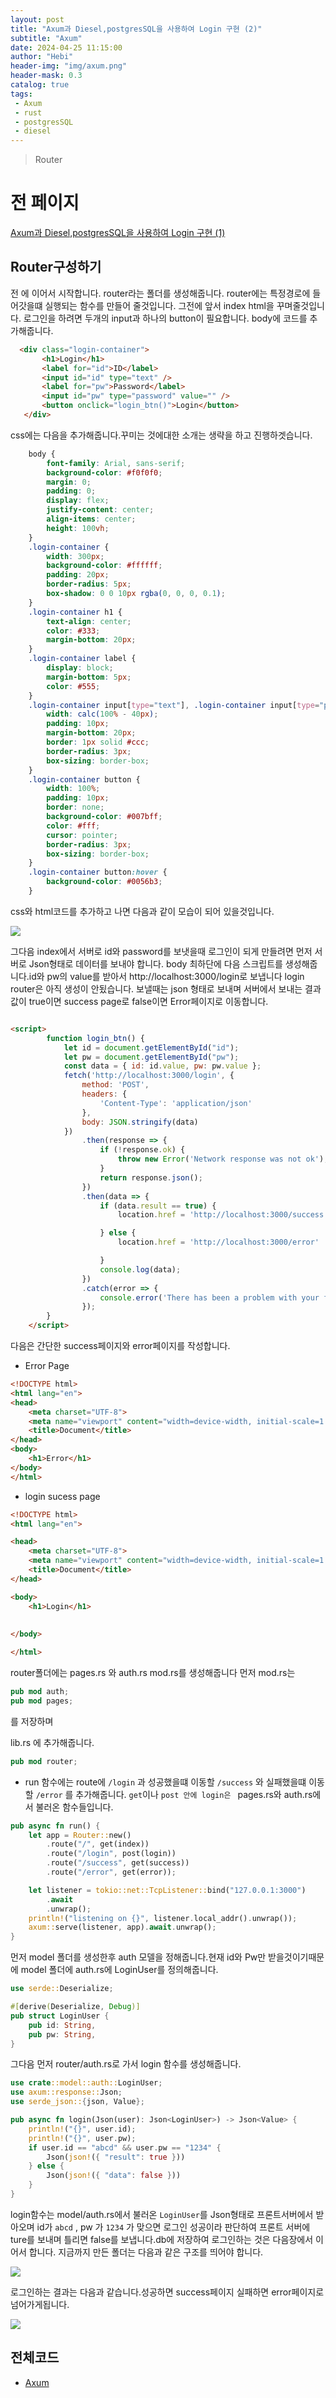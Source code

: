 ```yaml
---
layout: post
title: "Axum과 Diesel,postgresSQL을 사용하여 Login 구현 (2)"
subtitle: "Axum"
date: 2024-04-25 11:15:00
author: "Hebi"
header-img: "img/axum.png"
header-mask: 0.3
catalog: true
tags:
 - Axum
 - rust
 - postgresSQL
 - diesel
---
```

> Router

# 전 페이지

[Axum과 Diesel,postgresSQL을 사용하여 Login 구현 (1)](https://kyunghyunhan.github.io/2024/04/23/axum_login_1/)

## Router구성하기
 전 에 이어서 시작합니다.
 router라는 폴더를 생성해줍니다. router에는 특정경로에 들어갓을떄 실행되는 함수를 만들어 줄것입니다.
 그전에 앞서 index html을 꾸며줄것입니다.
 로그인을 하려면 두개의 input과 하나의 button이 필요합니다.
 body에 코드를 추가해줍니다.

 ```html
   <div class="login-container">
        <h1>Login</h1>
        <label for="id">ID</label>
        <input id="id" type="text" />
        <label for="pw">Password</label>
        <input id="pw" type="password" value="" />
        <button onclick="login_btn()">Login</button>
    </div>

```

css에는 다음을 추가해줍니다.꾸미는 것에대한 소개는 생략을 하고 진행하겟습니다.

```css
    body {
        font-family: Arial, sans-serif;
        background-color: #f0f0f0;
        margin: 0;
        padding: 0;
        display: flex;
        justify-content: center;
        align-items: center;
        height: 100vh;
    }
    .login-container {
        width: 300px;
        background-color: #ffffff;
        padding: 20px;
        border-radius: 5px;
        box-shadow: 0 0 10px rgba(0, 0, 0, 0.1);
    }
    .login-container h1 {
        text-align: center;
        color: #333;
        margin-bottom: 20px;
    }
    .login-container label {
        display: block;
        margin-bottom: 5px;
        color: #555;
    }
    .login-container input[type="text"], .login-container input[type="password"] {
        width: calc(100% - 40px);
        padding: 10px;
        margin-bottom: 20px;
        border: 1px solid #ccc;
        border-radius: 3px;
        box-sizing: border-box;
    }
    .login-container button {
        width: 100%;
        padding: 10px;
        border: none;
        background-color: #007bff;
        color: #fff;
        cursor: pointer;
        border-radius: 3px;
        box-sizing: border-box;
    }
    .login-container button:hover {
        background-color: #0056b3;
    }

```


css와 html코드를 추가하고 나면 다음과 같이 모습이 되어 있을것입니다.

<img src="/img/axum4.png" />

그다음 index에서 서버로 id와 password를 보냇을때 로그인이 되게 만들려면 먼저 서버로 Json형태로 데이터를 보내야 합니다.
body 최하단에 다음 스크립트를 생성해줍니다.id와 pw의 value를 받아서 http://localhost:3000/login로 보냅니다 login router은 아직 생성이 안됬습니다.
보낼때는 json 형태로 보내며 서버에서 보내는 결과값이 true이면 success page로 false이면 Error페이지로 이동합니다.

```html

<script>
        function login_btn() {
            let id = document.getElementById("id");
            let pw = document.getElementById("pw");
            const data = { id: id.value, pw: pw.value };
            fetch('http://localhost:3000/login', {
                method: 'POST',
                headers: {
                    'Content-Type': 'application/json'
                },
                body: JSON.stringify(data)
            })
                .then(response => {
                    if (!response.ok) {
                        throw new Error('Network response was not ok');
                    }
                    return response.json();
                })
                .then(data => {
                    if (data.result == true) {
                        location.href = 'http://localhost:3000/success'

                    } else {
                        location.href = 'http://localhost:3000/error'

                    }
                    console.log(data);
                })
                .catch(error => {
                    console.error('There has been a problem with your fetch operation:', error);
                });
        }
    </script>

```

다음은 간단한 success페이지와 error페이지를 작성합니다.
- Error Page
```html
<!DOCTYPE html>
<html lang="en">
<head>
    <meta charset="UTF-8">
    <meta name="viewport" content="width=device-width, initial-scale=1.0">
    <title>Document</title>
</head>
<body>
    <h1>Error</h1>
</body>
</html>
```

- login sucess page
```html
<!DOCTYPE html>
<html lang="en">

<head>
    <meta charset="UTF-8">
    <meta name="viewport" content="width=device-width, initial-scale=1.0">
    <title>Document</title>
</head>

<body>
    <h1>Login</h1>
 
   
</body>

</html>
```

router폴더에는 pages.rs 와 auth.rs mod.rs를 생성해줍니다
먼저 mod.rs는


```rust
pub mod auth;
pub mod pages;
```

를 저장하며

lib.rs 에 추가해줍니다.

```rust
pub mod router;
```

- run 함수에는 route에 `/login` 과 성공했을떄 이동할 `/success` 와 실패했을떄 이동할 `/error` 를 추가해줍니다. `get`이나 `post 안에 login은 ` pages.rs와 auth.rs에서 불러온 함수들입니다.


```rust
pub async fn run() {
    let app = Router::new()
        .route("/", get(index))
        .route("/login", post(login))
        .route("/success", get(success))
        .route("/error", get(error));

    let listener = tokio::net::TcpListener::bind("127.0.0.1:3000")
        .await
        .unwrap();
    println!("listening on {}", listener.local_addr().unwrap());
    axum::serve(listener, app).await.unwrap();
}

```
먼저 model 폴더를 생성한후 auth 모델을 정해줍니다.현재 id와 Pw만 받을것이기때문에 model 폴더에 auth.rs에 LoginUser를 정의해줍니다.

```rust
use serde::Deserialize;

#[derive(Deserialize, Debug)]
pub struct LoginUser {
    pub id: String,
    pub pw: String,
}

```

그다음 
먼저 router/auth.rs로 가서 login 함수를 생성해줍니다.

```rust
use crate::model::auth::LoginUser;
use axum::response::Json;
use serde_json::{json, Value};

pub async fn login(Json(user): Json<LoginUser>) -> Json<Value> {
    println!("{}", user.id);
    println!("{}", user.pw);
    if user.id == "abcd" && user.pw == "1234" {
        Json(json!({ "result": true }))
    } else {
        Json(json!({ "data": false }))
    }
}

```

login함수는 model/auth.rs에서 불러온 `LoginUser`를 Json형태로 프론트서버에서 받아오며 id가 `abcd` , pw 가 `1234` 가 맞으면 로그인 성공이라 판단하여 프론트 서버에 ture를 보내며 틀리면 false를 보냅니다.db에 저장하여 로그인하는 것은 다음장에서 이어서 합니다.
지금까지 만든 폴더는 다음과 같은 구조를 띄어야 합니다.


<img src="/img/axum5.png" />


로그인하는 결과는 다음과 같습니다.성공하면 success페이지 실패하면 error페이지로 넘어가게됩니다.

<img src="/img/axum6.gif" />


## 전체코드

- [Axum](https://github.com/kyunghyunHan/axum_login_example)
